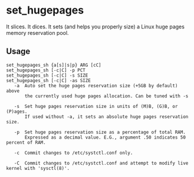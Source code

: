 # set_hugepages
It slices. It dices. It sets (and helps you properly size) a Linux huge pages memory reservation pool.

## Usage
    set_hugepages_sh {a[s]|s|p} ARG [cC]
    set_hugepages_sh [-c|C] -p PCT
    set_hugepages_sh [-c|C] -s SIZE
    set_hugepages_sh [-c|C] -as SIZE
       -a  Auto set the huge pages reservation size (+5GB by default) above
           the currently used huge pages allocation. Can be tuned with -s

       -s  Set huge pages reservation size in units of (M)B, (G)B, or (P)ages.
           If used without -a, it sets an absolute huge pages reservation size.

       -p  Set huge pages reservation size as a percentage of total RAM.
           Expressed as a decimal value. E.G., argument .50 indicates 50 percent of RAM.

       -c  Commit changes to /etc/systctl.conf only.

       -C  Commit changes to /etc/systctl.conf and attempt to modify live kernel with 'sysctl(8)'.
